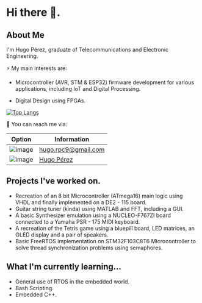# Hi there 👋.
## About Me
I'm Hugo Pérez, graduate of Telecommunications and Electronic Engineering.

⚡ My main interests are:
  - Microcontroller (AVR, STM & ESP32) firmware development for various applications, including IoT and Digital Processing.
  <!-- - Python programming to complement hardware projects (GUIs). Maybe a project using Django Framework coming soon... 😄 -->
  - Digital Design using FPGAs.

[![Top Langs](https://github-readme-stats.vercel.app/api/top-langs/?username=Hugondon&layout=compact)](https://github.com/anuraghazra/github-readme-stats)

💬 You can reach me via:

| Option | Information |
| ----------- | ----------- |
| ![image](https://img.shields.io/badge/Gmail-D14836?style=for-the-badge&logo=gmail&logoColor=white) | hugo.rpc9@gmail.com  |
| ![image](https://img.shields.io/badge/LinkedIn-0077B5?style=for-the-badge&logo=linkedin&logoColor=white) |  [Hugo Pérez](https://www.linkedin.com/in/hugo-perez9/) | 
  

## Projects I've worked on.

  - Recreation of an 8 bit Microcontroller (ATmega16) main logic using VHDL and finally implemented on a DE2 - 115 board.
  - Guitar string tuner (kinda) using MATLAB and FFT, including a GUI.
  - A basic Synthesizer emulation using a NUCLEO-F767ZI board connected to a Yamaha PSR - 175 MIDI keyboard. 
  - A recreation of the Tetris game using a bluepill board, LED matrices, an OLED display and a pair of speakers.
  - Basic FreeRTOS implementation on STM32F103C8T6 Microcontroller to solve thread synchronization problems using semaphores.

## What I'm currently learning...
- General use of RTOS in the embedded world.
- Bash Scripting.
- Embedded C++.
